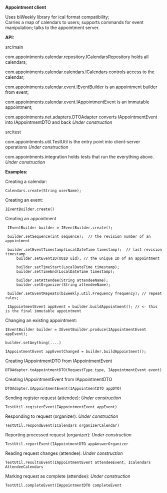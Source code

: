 **Appointment client**

Uses biWeekly library for ical format compatibility;  
Carries a map of calendars to users; supports commands for event manipulation; talks to the appointment server.

**API:**

  src/main
  
com.appointments.calendar.repository.ICalendarsRepository holds all calendars;

com.appointments.calendar.calendars.ICalendars controls access to the calendar;

com.appointments.calendar.event.IEventBuilder is an appointment builder from event;

com.appointments.calendar.event.IAppointmentEvent is an immutable appointment;

com.appointments.net.adapters.DTOAdapter converts IAppointmentEvent into IAppointmentDTO and back  *Under construction*

  src/test
  
com.appointments.util.TestUtil is the entry point into client-server operations *Under construction*

com.appointments.integration holds tests that run the everything above.  *Under construction*


**Examples:**

Creating a calendar:

  `Calendars.create(String userName);`
  
Creating an event:

  `IEventBuilder.create()`
  
Creating an appointment
   
   ```
    IEventBuilder builder = IEventBuilder.create();
   
    builder.setSequence(int sequence);	// the revision number of an appointment
		
    builder.setEventTimestamp(LocalDateTime timestamp);  // last revision timestamp 
		builder.setEventID(UUID uid); // the unique ID of an appointment
		
		builder.setTimeStart(LocalDateTime timestamp);
		builder.setTimeEnd(LocalDateTime timestamp);
		
		builder.setAttendee(String attendeeName);
		builder.setOrganizer(String attendeeName);
		
    builder.setEventRepeats(biweekly.util.Frequency frequency); // repeat rules;
    
    IAppointmentEvent appEvent = builder.buildAppointment(); // <- this is the final immutable appointment
``` 
    
Changing an existing appointment:

   ```
   IEventBuilder builder = IEventBuilder.produce(IAppointmentEvent appEvent);
    
   builder.setAnything(....)
   
   IAppointmentEvent appEventChanged = builder.buildAppointment();
   ```
    
Creating IAppointmentDTO from IAppointmentEvent

   `DTOAdapter.toAppointmentDTO(RequestType type, IAppointmentEvent event)`
   
Creating IAppointmentEvent from IAppointmentDTO

   `DTOAdapter.IAppointmentEvent(IAppointmentDTO appDTO)`

Sending register request (attendee): *Under construction*

   `TestUtil.registerEvent(IAppointmentEvent appEvent)`

Responding to request (organizer): *Under construction*

   `TestUtil.respondEvent(ICalendars organizerCalendar)`

Reporting processed request (organizer): *Under construction*

   `TestUtil.reportEvent(IAppointmentDTO appAnswerOrganizer`

Reading request changes (attendee): *Under construction*

   `TestUtil.resultsEvent(IAppointmentEvent attendeeEvent, ICalendars AttendeeCalendars`

Marking request as complete (attendee): *Under construction*

   `TestUtil.completeEvent(IAppointmentDTO completeEvent`


